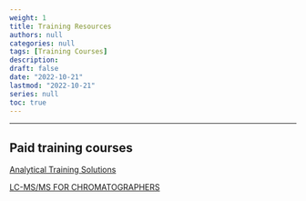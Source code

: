 ```yaml
---
weight: 1
title: Training Resources
authors: null
categories: null
tags: [Training Courses]
description:  
draft: false
date: "2022-10-21"
lastmod: "2022-10-21"
series: null
toc: true
---
```




<!--more-->
---


## Paid training courses
<a href = "https://www.analytical-training-solutions.com/" target="_blank" rel="noopener noreferrer">Analytical Training Solutions</a>   

<a href = "https://www.analytical-training-solutions.com/courses/lc-ms-ms-for-chromatographers/" target="_blank" rel="noopener noreferrer">LC-MS/MS FOR CHROMATOGRAPHERS</a>